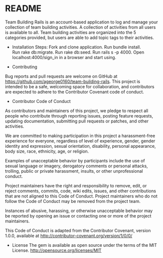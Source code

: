 # README

Team Building Rails is an account-based application to log and manage your collection of team building activities. A collection of activities from all users is available to all. Team building activities are organized into the 5 categories provided, but users are able to add topic tags to their activities. 

* Installation Steps:
Fork and clone application.
Run bundle install.  
Run rake db:migrate.
Run rake db:seed.
Run rails s -p 4000.
Open localhost:4000/sign_in in a browser and start using.

* Contributing

Bug reports and pull requests are welcome on GitHub at https://github.com/ageorge0160/team-building-rails. This project is intended to be a safe, welcoming space for collaboration, and contributors are expected to adhere to the Contributor Covenant code of conduct.


* Contributor Code of Conduct

As contributors and maintainers of this project, we pledge to respect all people who contribute through reporting issues, posting feature requests, updating documentation, submitting pull requests or patches, and other activities.

We are committed to making participation in this project a harassment-free experience for everyone, regardless of level of experience, gender, gender identity and expression, sexual orientation, disability, personal appearance, body size, race, ethnicity, age, or religion.

Examples of unacceptable behavior by participants include the use of sexual language or imagery, derogatory comments or personal attacks, trolling, public or private harassment, insults, or other unprofessional conduct.

Project maintainers have the right and responsibility to remove, edit, or reject comments, commits, code, wiki edits, issues, and other contributions that are not aligned to this Code of Conduct. Project maintainers who do not follow the Code of Conduct may be removed from the project team.

Instances of abusive, harassing, or otherwise unacceptable behavior may be reported by opening an issue or contacting one or more of the project maintainers.

This Code of Conduct is adapted from the Contributor Covenant, version 1.0.0, available at http://contributor-covenant.org/version/1/0/0/

* License
The gem is available as open source under the terms of the MIT License. http://opensource.org/licenses/MIT
